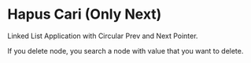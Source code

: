 # Hapus Cari (Only Next)
Linked List Application with Circular Prev and Next Pointer.

If you delete node, you search a node with value that you want to delete.

